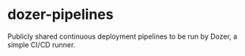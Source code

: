 # dozer-pipelines
Publicly shared continuous deployment pipelines to be run by Dozer, a simple CI/CD runner.
